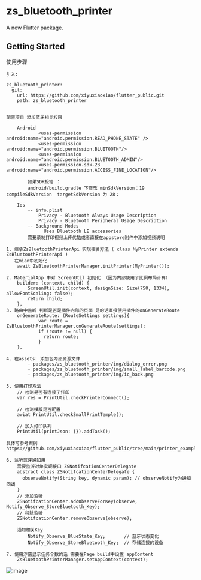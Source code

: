# zs_bluetooth_printer

A new Flutter package.

## Getting Started

使用步骤
    
    引入:
    
    zs_bluetooth_printer:
      git:
        url: https://github.com/xiyuxiaoxiao/flutter_public.git
        path: zs_bluetooth_printer
        

    配置项目 添加蓝牙相关权限

        Android
                <uses-permission android:name="android.permission.READ_PHONE_STATE" />
                <uses-permission android:name="android.permission.BLUETOOTH"/>
                <uses-permission android:name="android.permission.BLUETOOTH_ADMIN"/>
                <uses-permission-sdk-23 android:name="android.permission.ACCESS_FINE_LOCATION"/>

            如果SDK报错 ：
            android/build.gradle 下修改 minSdkVersion：19  compileSdkVersion  targetSdkVersion 为 28；  

        Ios
            -- info.plist
                Privacy - Bluetooth Always Usage Description
                Privacy - Bluetooth Peripheral Usage Description
            -- Background Modes
                  Uses Bluetooth LE accessories
            需要录制打印视频上传优酷或者直接在appstore附件中添加视频说明

    1. 继承ZsBluetoothPrinterApi 实现相关方法 ( class MyPrinter extends ZsBluetoothPrinterApi )
       在mian中初始化
        await ZsBluetoothPrinterManager.initPrinter(MyPrinter());

    2. MaterialApp 中对 ScreenUtil 初始化 （因为内部使用了比例布局计算）
        builder: (context, child) {
            ScreenUtil.init(context, designSize: Size(750, 1334), allowFontScaling: false);
            return child;
        },
    3. 路由中监听 判断是否是插件内部的页面 是的话直接使用插件的onGenerateRoute
        onGenerateRoute: (RouteSettings settings){
                var route = ZsBluetoothPrinterManager.onGenerateRoute(settings);
                if (route != null) {
                  return route;
                }
        },

    4. 在assets: 添加包内部资源文件
            - packages/zs_bluetooth_printer/img/dialog_error.png
            - packages/zs_bluetooth_printer/img/small_label_barcode.png
            - packages/zs_bluetooth_printer/img/ic_back.png

    5. 使用打印方法
        // 检测是否有连接了打印
        var res = PrintUtil.checkPrinterConnect();

        // 检测模版是否配置
        awiat PrintUtil.checkSmallPrintTemple();

        // 加入打印队列
        PrintUtil(printJson: {}).addTask();

    具体可参考案例
    https://github.com/xiyuxiaoxiao/flutter_public/tree/main/printer_example/test_app

    6. 监听蓝牙通知用
        需要监听对象实现接口 ZSNotifcationCenterDelegate
        abstract class ZSNotifcationCenterDelegate {
          observeNotify(String key, dynamic param); // observeNotify为通知回调
        }
        // 添加监听
        ZSNotifcationCenter.addObserveForKey(observe, Notify_Observe_StoreBluetooth_Key);
        // 移除监听
        ZSNotifcationCenter.removeObserve(observe);

        通知相关Key
            Notify_Observe_BlueState_Key;       // 蓝牙状态变化
            Notify_Observe_StoreBluetooth_Key;  // 存储连接的设备

    7. 使用浮窗显示任务个数的话 需要在Page build中设置 appContent
        ZsBluetoothPrinterManager.setAppContext(context);

![image](https://github.com/xiyuxiaoxiao/flutter_public/blob/main/printer_example/小标签.jpg)



